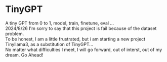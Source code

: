 # TinyGPT
A tiny GPT from 0 to 1, model, train, finetune, eval ... <br>
2024/8/26 I'm sorry to say that this project is fail because of the dataset problem.<br>
To be honest, I am a little frustrated, but i am starting a new project Tinyllama3, as a substitution of TinyGPT...<br>
No matter what difficulties I meet, I will go forward, out of interst, out of my dream. Go Ahead!
